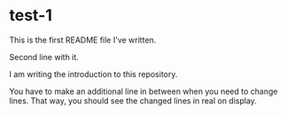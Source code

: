 # test-1
This is the first README file I've written.

Second line with it.

I am writing the introduction to this repository.

You have to make an additional line in between when you need to change lines. That way, you should see the changed lines in real on display.
